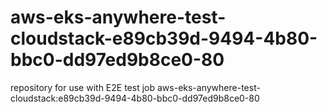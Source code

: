 # aws-eks-anywhere-test-cloudstack-e89cb39d-9494-4b80-bbc0-dd97ed9b8ce0-80
repository for use with E2E test job aws-eks-anywhere-test-cloudstack:e89cb39d-9494-4b80-bbc0-dd97ed9b8ce0-80
